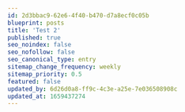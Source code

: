 ```yaml
---
id: 2d3bbac9-62e6-4f40-b470-d7a8ecf0c05b
blueprint: posts
title: 'Test 2'
published: true
seo_noindex: false
seo_nofollow: false
seo_canonical_type: entry
sitemap_change_frequency: weekly
sitemap_priority: 0.5
featured: false
updated_by: 6d26d0a8-ff9c-4c3e-a25e-7e036508908c
updated_at: 1659437274
---
```

